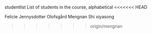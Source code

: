  studentlist
List of students in the course, alphabetical
<<<<<<< HEAD

Felicie Jennysdotter Olofsgård
Mengnan Shi
xiyasong

>>>>>>> origin/mengnan
